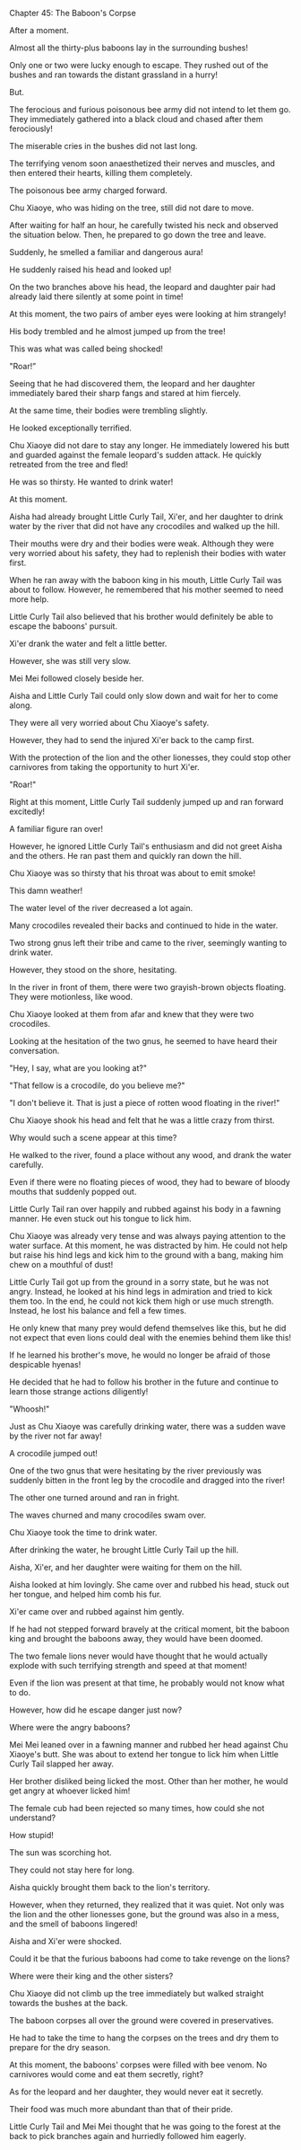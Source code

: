 Chapter 45: The Baboon's Corpse

After a moment.

Almost all the thirty-plus baboons lay in the surrounding bushes\!

Only one or two were lucky enough to escape. They rushed out of the bushes and ran towards the distant grassland in a hurry\!

But.

The ferocious and furious poisonous bee army did not intend to let them go. They immediately gathered into a black cloud and chased after them ferociously\!

The miserable cries in the bushes did not last long.

The terrifying venom soon anaesthetized their nerves and muscles, and then entered their hearts, killing them completely.

The poisonous bee army charged forward.

Chu Xiaoye, who was hiding on the tree, still did not dare to move.

After waiting for half an hour, he carefully twisted his neck and observed the situation below. Then, he prepared to go down the tree and leave.

Suddenly, he smelled a familiar and dangerous aura\!

He suddenly raised his head and looked up\!

On the two branches above his head, the leopard and daughter pair had already laid there silently at some point in time\!

At this moment, the two pairs of amber eyes were looking at him strangely\!

His body trembled and he almost jumped up from the tree\!

This was what was called being shocked\!

"Roar\!”

Seeing that he had discovered them, the leopard and her daughter immediately bared their sharp fangs and stared at him fiercely.

At the same time, their bodies were trembling slightly.

He looked exceptionally terrified.

Chu Xiaoye did not dare to stay any longer. He immediately lowered his butt and guarded against the female leopard's sudden attack. He quickly retreated from the tree and fled\!

He was so thirsty. He wanted to drink water\!

At this moment.

Aisha had already brought Little Curly Tail, Xi'er, and her daughter to drink water by the river that did not have any crocodiles and walked up the hill.

Their mouths were dry and their bodies were weak. Although they were very worried about his safety, they had to replenish their bodies with water first.

When he ran away with the baboon king in his mouth, Little Curly Tail was about to follow. However, he remembered that his mother seemed to need more help.

Little Curly Tail also believed that his brother would definitely be able to escape the baboons' pursuit.

Xi'er drank the water and felt a little better.

However, she was still very slow.

Mei Mei followed closely beside her.

Aisha and Little Curly Tail could only slow down and wait for her to come along.

They were all very worried about Chu Xiaoye's safety.

However, they had to send the injured Xi'er back to the camp first.

With the protection of the lion and the other lionesses, they could stop other carnivores from taking the opportunity to hurt Xi'er.

"Roar\!"

Right at this moment, Little Curly Tail suddenly jumped up and ran forward excitedly\!

A familiar figure ran over\!

However, he ignored Little Curly Tail's enthusiasm and did not greet Aisha and the others. He ran past them and quickly ran down the hill.

Chu Xiaoye was so thirsty that his throat was about to emit smoke\!

This damn weather\!

The water level of the river decreased a lot again.

Many crocodiles revealed their backs and continued to hide in the water.

Two strong gnus left their tribe and came to the river, seemingly wanting to drink water.

However, they stood on the shore, hesitating.

In the river in front of them, there were two grayish-brown objects floating. They were motionless, like wood.

Chu Xiaoye looked at them from afar and knew that they were two crocodiles.

Looking at the hesitation of the two gnus, he seemed to have heard their conversation.

"Hey, I say, what are you looking at?"

"That fellow is a crocodile, do you believe me?"

"I don't believe it. That is just a piece of rotten wood floating in the river\!"

Chu Xiaoye shook his head and felt that he was a little crazy from thirst.

Why would such a scene appear at this time?

He walked to the river, found a place without any wood, and drank the water carefully.

Even if there were no floating pieces of wood, they had to beware of bloody mouths that suddenly popped out.

Little Curly Tail ran over happily and rubbed against his body in a fawning manner. He even stuck out his tongue to lick him.

Chu Xiaoye was already very tense and was always paying attention to the water surface. At this moment, he was distracted by him. He could not help but raise his hind legs and kick him to the ground with a bang, making him chew on a mouthful of dust\!

Little Curly Tail got up from the ground in a sorry state, but he was not angry. Instead, he looked at his hind legs in admiration and tried to kick them too. In the end, he could not kick them high or use much strength. Instead, he lost his balance and fell a few times.

He only knew that many prey would defend themselves like this, but he did not expect that even lions could deal with the enemies behind them like this\!

If he learned his brother's move, he would no longer be afraid of those despicable hyenas\!

He decided that he had to follow his brother in the future and continue to learn those strange actions diligently\!

"Whoosh\!"

Just as Chu Xiaoye was carefully drinking water, there was a sudden wave by the river not far away\!

A crocodile jumped out\!

One of the two gnus that were hesitating by the river previously was suddenly bitten in the front leg by the crocodile and dragged into the river\!

The other one turned around and ran in fright.

The waves churned and many crocodiles swam over.

Chu Xiaoye took the time to drink water.

After drinking the water, he brought Little Curly Tail up the hill.

Aisha, Xi'er, and her daughter were waiting for them on the hill.

Aisha looked at him lovingly. She came over and rubbed his head, stuck out her tongue, and helped him comb his fur.

Xi'er came over and rubbed against him gently.

If he had not stepped forward bravely at the critical moment, bit the baboon king and brought the baboons away, they would have been doomed.

The two female lions never would have thought that he would actually explode with such terrifying strength and speed at that moment\!

Even if the lion was present at that time, he probably would not know what to do.

However, how did he escape danger just now?

Where were the angry baboons?

Mei Mei leaned over in a fawning manner and rubbed her head against Chu Xiaoye's butt. She was about to extend her tongue to lick him when Little Curly Tail slapped her away.

Her brother disliked being licked the most. Other than her mother, he would get angry at whoever licked him\!

The female cub had been rejected so many times, how could she not understand?

How stupid\!

The sun was scorching hot.

They could not stay here for long.

Aisha quickly brought them back to the lion's territory.

However, when they returned, they realized that it was quiet. Not only was the lion and the other lionesses gone, but the ground was also in a mess, and the smell of baboons lingered\!

Aisha and Xi'er were shocked.

Could it be that the furious baboons had come to take revenge on the lions?

Where were their king and the other sisters?

Chu Xiaoye did not climb up the tree immediately but walked straight towards the bushes at the back.

The baboon corpses all over the ground were covered in preservatives.

He had to take the time to hang the corpses on the trees and dry them to prepare for the dry season.

At this moment, the baboons' corpses were filled with bee venom. No carnivores would come and eat them secretly, right?

As for the leopard and her daughter, they would never eat it secretly.

Their food was much more abundant than that of their pride.

Little Curly Tail and Mei Mei thought that he was going to the forest at the back to pick branches again and hurriedly followed him eagerly.